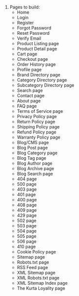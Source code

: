 1. Pages to build:
    - Home
    - Login
    - Register
    - Forgot Password
    - Reset Password
    - Verify Email
    - Product Listing page
    - Product Detail page
    - Cart page
    - Checkout page
    - Order History page
    - Profile page
    - Brand Directory page
    - Category Directory page
    - Subcategory Directory page
    - Search page
    - Contact page
    - About page
    - FAQ page
    - Terms of Service page
    - Privacy Policy page
    - Return Policy page
    - Shipping Policy page
    - Refund Policy page
    - Warranty Policy page
    - Blog/CMS page
    - Blog Post page
    - Blog Category page
    - Blog Tag page
    - Blog Author page
    - Blog Archive page
    - Blog Search page
    - 404 page
    - 500 page
    - 403 page
    - 401 page
    - 400 page
    - 408 page
    - 409 page
    - 429 page
    - 502 page
    - 503 page
    - 504 page
    - 505 page
    - 506 page
    - 410 page
    - Cookie Policy page
    - Sitemap page
    - Robots.txt page
    - RSS Feed page
    - XML Sitemap page
    - XML Robots.txt page
    - XML Sitemap Index page
    - The Kurta Loyality page
    